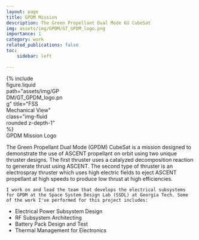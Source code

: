 ```yaml
---
layout: page
title: GPDM Mission
description: The Green Propellant Dual Mode 6U CubeSat
img: assets/img/GPDM/GT_GPDM_logo.png
importance: 1
category: work
related_publications: false
toc:
    sidebar: left

---
```


<div class="wrapped float-left" style="width:30%">
              {% include figure.liquid path="assets/img/GPDM/GT_GPDM_logo.png" title="FSS Mechanical View" class="img-fluid rounded z-depth-1" %}
              <div class = "closecaption">
              GPDM Mission Logo
              </div>
</div>
<div class = "clearfix">
<p>
    The Green Propellant Dual Mode (GPDM) CubeSat is a mission designed to demonstrate the use of ASCENT propellant on orbit using two unique thruster designs. The first thruster uses a catalyzed decomposition reaction to generate thrust using ASCENT. The second type of thruster is an electrospray thruster which uses high electric fields to eject ASCENT propellant at high speeds to produce low thrust at high efficiencies.

</p>
<p>
    
    I work on and lead the team that develops the electrical subsystems for GPDM at the Space System Design Lab (SSDL) at Georgia Tech. Some of the work I've performed for this project includes:
<ul>
    <li>Electrical Power Subsystem Design</li>
    <li>RF Subsystem Architecting</li>
    <li>Battery Pack Design and Test</li>
    <li>Thermal Management for Electronics</li>

</ul>
</p>
</div>

<div class ="row" style="height:20px">
</div>





